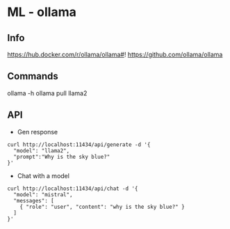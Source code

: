 # ML - ollama


## Info
https://hub.docker.com/r/ollama/ollama#!
https://github.com/ollama/ollama



## Commands
ollama -h
ollama pull llama2


## API
- Gen response  
````
curl http://localhost:11434/api/generate -d '{
  "model": "llama2",
  "prompt":"Why is the sky blue?"
}'
````

- Chat with a model
````
curl http://localhost:11434/api/chat -d '{
  "model": "mistral",
  "messages": [
    { "role": "user", "content": "why is the sky blue?" }
  ]
}'
````